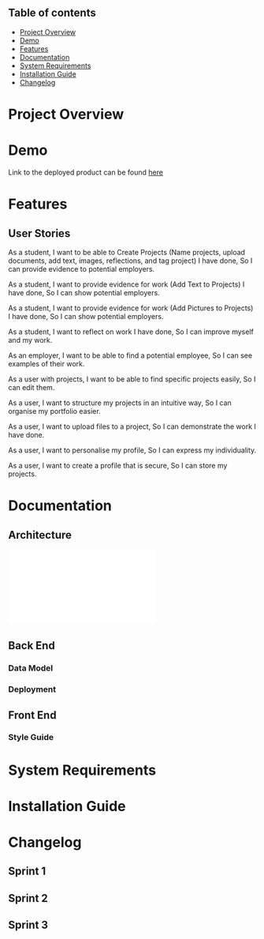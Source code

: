 ## Table of contents
* [Project Overview](#project-overview)
* [Demo](#demo)
* [Features](#features)
* [Documentation](#documentation) 
* [System Requirements](#requirements)
* [Installation Guide](#instalation-guide)
* [Changelog](*Changelog)

# Project Overview
# Demo
Link to the deployed product can be found [here](https://impressive-hall-288310.web.app/)

# Features

## User Stories
As a student,
I want to be able to Create Projects (Name projects, upload documents, add text, images, reflections, and tag project) I have done,
So I can provide evidence to potential employers.

As a student,
I want to provide evidence for work (Add Text to Projects) I have done,
So I can show potential employers.

As a student, 
I want to provide evidence for work (Add Pictures to Projects) I have done, 
So I can show potential employers.

As a student, 
I want to reflect on work I have done,
So I can improve myself and my work.

As an employer,
I want to be able to find a potential employee,
So I can see examples of their work.

As a user with projects,
I want to be able to find specific projects easily,
So I can edit them.

As a user,
I want to structure my projects in an intuitive way,
So I can organise my portfolio easier.

As a user,
I want to upload files to a project,
So I can demonstrate the work I have done.

As a user,
I want to personalise my profile,
So I can express my individuality.

As a user,
I want to create a profile that is secure,
So I can store my projects.

# Documentation
## Architecture
![](Documentation/DeploymentArchitecture.pdf)

## Back End

### Data Model

### Deployment

## Front End

### Style Guide



# System Requirements
# Installation Guide
# Changelog
## Sprint 1
## Sprint 2
## Sprint 3
